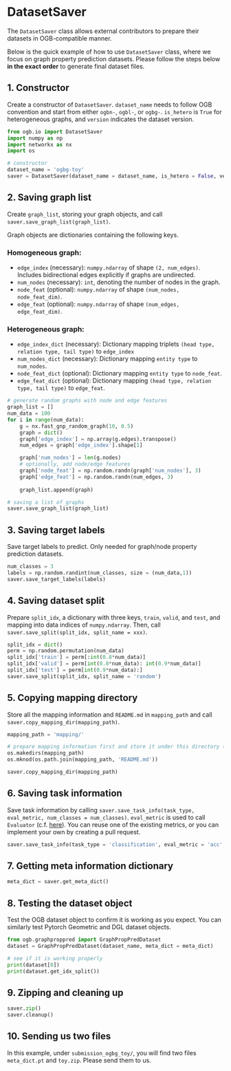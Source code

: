 # DatasetSaver

The `DatasetSaver` class allows external contributors to prepare their datasets in OGB-compatible manner.

Below is the quick example of how to use `DatasetSaver` class, where we focus on graph property prediction datasets.
Please follow the steps below **in the exact order** to generate final dataset files.

## 1. Constructor
Create a constructor of `DatasetSaver`. `dataset_name` needs to follow OGB convention and start from either `ogbn-`, `ogbl-`, or `ogbg-`. `is_hetero` is `True` for heterogeneous graphs, and `version` indicates the dataset version.
```python
from ogb.io import DatasetSaver
import numpy as np
import networkx as nx
import os

# constructor
dataset_name = 'ogbg-toy'
saver = DatasetSaver(dataset_name = dataset_name, is_hetero = False, version = 1)
```

## 2. Saving graph list

Create `graph_list`, storing your graph objects, and call `saver.save_graph_list(graph_list)`. 

Graph objects are dictionaries containing the following keys.
### Homogeneous graph:
- `edge_index` (necessary): `numpy.ndarray` of shape `(2, num_edges)`. Includes bidirectional edges explicitly if graphs are undirected.
- `num_nodes` (necessary): `int`, denoting the number of nodes in the graph.
- `node_feat` (optional): `numpy.ndarray` of shape `(num_nodes, node_feat_dim)`.
- `edge_feat` (optional): `numpy.ndarray` of shape `(num_edges, edge_feat_dim)`. 

### Heterogeneous graph:
- `edge_index_dict` (necessary): Dictionary mapping triplets `(head type, relation type, tail type)` to `edge_index`
- `num_nodes_dict` (necessary): Dictionary mapping `entity type` to `num_nodes`.
- `node_feat_dict` (optional): Dictionary mapping `entity type` to `node_feat`.
- `edge_feat_dict` (optional): Dictionary mapping `(head type, relation type, tail type)` to `edge_feat`.

```python
# generate random graphs with node and edge features
graph_list = []
num_data = 100
for i in range(num_data):
    g = nx.fast_gnp_random_graph(10, 0.5)
    graph = dict()
    graph['edge_index'] = np.array(g.edges).transpose() 
    num_edges = graph['edge_index'].shape[1]

    graph['num_nodes'] = len(g.nodes)
    # optionally, add node/edge features
    graph['node_feat'] = np.random.randn(graph['num_nodes'], 3)
    graph['edge_feat'] = np.random.randn(num_edges, 3) 
    
    graph_list.append(graph)

# saving a list of graphs
saver.save_graph_list(graph_list)
```

## 3. Saving target labels
Save target labels to predict. Only needed for graph/node property prediction datasets.
```python
num_classes = 3
labels = np.random.randint(num_classes, size = (num_data,1))
saver.save_target_labels(labels)
```

## 4. Saving dataset split
Prepare `split_idx`, a dictionary with three keys, `train`, `valid`, and `test`, and mapping into data indices of `numpy.ndarray`. Then, call `saver.save_split(split_idx, split_name = xxx)`.
```python
split_idx = dict()
perm = np.random.permutation(num_data)
split_idx['train'] = perm[:int(0.8*num_data)]
split_idx['valid'] = perm[int(0.8*num_data): int(0.9*num_data)]
split_idx['test'] = perm[int(0.9*num_data):]
saver.save_split(split_idx, split_name = 'random')
```

## 5. Copying mapping directory
Store all the mapping information and `README.md` in `mapping_path` and call `saver.copy_mapping_dir(mapping_path)`.

```python
mapping_path = 'mapping/'

# prepare mapping information first and store it under this directory (empty below).
os.makedirs(mapping_path)
os.mknod(os.path.join(mapping_path, 'README.md'))

saver.copy_mapping_dir(mapping_path)
```

## 6. Saving task information
Save task information by calling `saver.save_task_info(task_type, eval_metric, num_classes = num_classes)`.
`eval_metric` is used to call `Evaluator` (c.f. [here](https://github.com/snap-stanford/ogb/blob/master/ogb/graphproppred/evaluate.py)). You can reuse one of the existing metrics, or you can implement your own by creating a pull request.
```python
saver.save_task_info(task_type = 'classification', eval_metric = 'acc', num_classes = num_classes)
```
 
## 7. Getting meta information dictionary
```python
meta_dict = saver.get_meta_dict()
```

## 8. Testing the dataset object
Test the OGB dataset object to confirm it is working as you expect. You can similarly test Pytorch Geometric and DGL dataset objects.
```python
from ogb.graphproppred import GraphPropPredDataset
dataset = GraphPropPredDataset(dataset_name, meta_dict = meta_dict)

# see if it is working properly
print(dataset[0])
print(dataset.get_idx_split())
```

## 9. Zipping and cleaning up
```python
saver.zip()
saver.cleanup()
```

## 10. Sending us two files
In this example, under `submission_ogbg_toy/`, you will find two files `meta_dict.pt` and `toy.zip`. Please send them to us.
